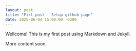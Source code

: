 ```yaml
---
layout: post
title: "Firt post - Setup github page"
date: 2025-06-04 15:00:00 -0300
---
```


Wellcome! This is my first post using Markdown and Jekyll.

More content soon.

